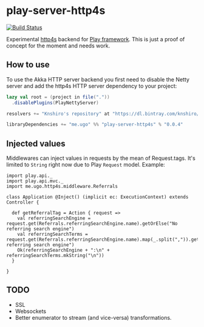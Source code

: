 # play-server-http4s

[![Build Status](https://travis-ci.org/knshiro/play-server-http4s.svg)](https://travis-ci.org/knshiro/play-server-http4s)

Experimental [http4s](http://http4s.org/) backend for [Play framework](https://www.playframework.com/).
This is just a proof of concept for the moment and needs work.

## How to use
To use the Akka HTTP server backend you first need to disable the Netty server and add the http4s HTTP server dependency to your project:

```scala
lazy val root = (project in file("."))
  .disablePlugins(PlayNettyServer)

resolvers += "Knshiro's repository" at "https://dl.bintray.com/knshiro/maven"

libraryDependencies += "me.ugo" %% "play-server-http4s" % "0.0.4"
```

## Injected values

Middlewares can inject values in requests by the mean of Request.tags. It's
limited to `String` right now due to Play `Request` model.
Example:
```
import play.api._
import play.api.mvc._
import me.ugo.http4s.middleware.Referrals

class Application @Inject() (implicit ec: ExecutionContext) extends Controller {

  def getReferralTag = Action { request =>
    val referringSearchEngine = request.get(Referrals.referringSearchEngine.name).getOrElse("No referring search engine")    
    val referringSearchTerms = request.get(Referrals.referringSearchEngine.name).map(_.split(",")).getOrElse("No referring search engine")    
    Ok(referringSearchEngine + ":\n" + referringSearchTerms.mkString("\n"))
  }

}

```

## TODO

- SSL
- Websockets
- Better enumerator to stream (and vice-versa) transformations.
